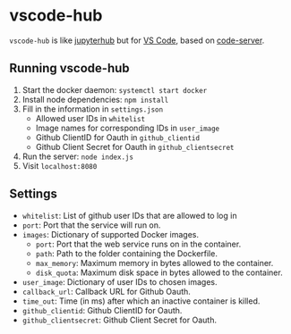 # vscode-hub

`vscode-hub` is like [jupyterhub](https://github.com/jupyterhub/jupyterhub) but for [VS Code](https://github.com/Microsoft/vscode), based on [code-server](https://github.com/codercom/code-server).

## Running vscode-hub

1. Start the docker daemon: `systemctl start docker`
2. Install node dependencies: `npm install`
3. Fill in the information in `settings.json`
    - Allowed user IDs in `whitelist`
    - Image names for corresponding IDs in `user_image`
    - Github ClientID for Oauth in `github_clientid`
    - Github Client Secret for Oauth in `github_clientsecret`
4. Run the server: `node index.js`
5. Visit `localhost:8080`

## Settings

* `whitelist`: List of github user IDs that are allowed to log in
* `port`: Port that the service will run on.
* `images`: Dictionary of supported Docker images.
    - `port`: Port that the web service runs on in the container.
    - `path`: Path to the folder containing the Dockerfile.
    - `max_memory`: Maximum memory in bytes allowed to the container.
    - `disk_quota`: Maximum disk space in bytes allowed to the container.
* `user_image`: Dictionary of user IDs to chosen images.
* `callback_url`: Callback URL for Github Oauth.
* `time_out`: Time (in ms) after which an inactive container is killed.
* `github_clientid`: Github ClientID for Oauth.
* `github_clientsecret`: Github Client Secret for Oauth.

